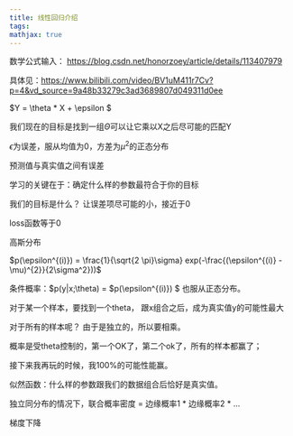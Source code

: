 ```yaml
---
title: 线性回归介绍
tags:
mathjax: true
---
```


数学公式输入：
https://blog.csdn.net/honorzoey/article/details/113407979

具体见：https://www.bilibili.com/video/BV1uM411r7Cv?p=4&vd_source=9a48b33279c3ad3689807d049311d0ee

$Y = \theta * X + \epsilon $

我们现在的目标是找到一组$\Theta$可以让它乘以X之后尽可能的匹配Y

$\epsilon$为误差，服从均值为0，方差为$\mu^2$的正态分布

预测值与真实值之间有误差

学习的关键在于：确定什么样的参数最符合于你的目标

我们的目标是什么？ 让误差项尽可能的小，接近于0

loss函数等于0

高斯分布

$p(\epsilon^{(i)}) = \frac{1}{\sqrt{2 \pi}\sigma} exp(-\frac{(\epsilon^{(i)} - \mu)^{2}}{2\sigma^2}))$

条件概率：$p(y|x;\theta) = $p(\epsilon^{(i)}) $ 也服从正态分布。

对于某一个样本，要找到一个theta， 跟x组合之后，成为真实值y的可能性最大

对于所有的样本呢？ 由于是独立的，所以要相乘。

概率是受theta控制的，第一个OK了，第二个ok了，所有的样本都赢了； 

接下来我再玩的时候，我100%的可能性能赢。

似然函数：什么样的参数跟我们的数据组合后恰好是真实值。

独立同分布的情况下，联合概率密度 = 边缘概率1 * 边缘概率2 * ...


梯度下降

